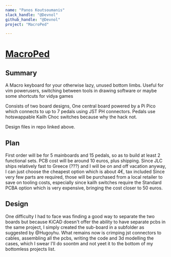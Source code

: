 ```yaml
---
name: "Panos Koutsoumanis"
slack_handle: "@Devnol"
github_handle: "@Devnol"
project: "MacroPed"

---
```


# [MacroPed](https://github.com/Devnol/MacroPed)
## Summary
A Macro keyboard for your otherwise lazy, unused bottom limbs.
Useful for vim powerusers, switching between tools in drawing software or maybe some shortcuts for vidya games

Consists of two board designs, One central board powered by a Pi Pico which connects to up to 7 pedals using JST PH connectors.
Pedals use hotswappable Kailh Choc switches because why the hack not.

Design files in repo linked above.

## Plan
First order will be for 5 mainboards and 15 pedals, so as to build at least 2 functional sets.
PCB cost will be around 10 euros, plus shipping. Since JLC ships relatively fast to Greece (???) and I will be on and off vacation anyway, I can just choose the cheapest option which is about 4€, tax included
Since very few parts are required, those will be purchased from a local retailer to save on tooling costs, especially since kailh switches require the Standard PCBA option which is very expensive, bringing the cost closer to 50 euros.

## Design
One difficulty I had to face was finding a good way to separate the two boards but because KiCAD doesn't offer the ability to have separate pcbs in the same project, I simply created the sub-board in a subfolder as suggested by @Hugoyhu. 
What remains now is crimping jst connectors to cables, assembling all the pcbs, writing the code and 3d modelling the cases, which I swear I'll do soontm and not yeet it to the bottom of my bottomless projects list.
